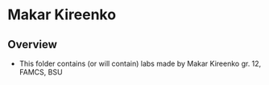 # Makar Kireenko

## Overview
 - This folder contains (or will contain) labs made by Makar Kireenko gr. 12, FAMCS, BSU
